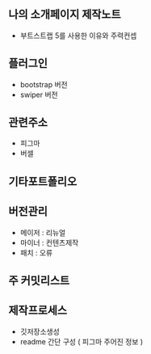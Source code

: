 ## 나의 소개페이지 제작노트
- 부트스트랩 5를 사용한 이유와 주력컨셉

## 플러그인
- bootstrap 버전
- swiper 버전

## 관련주소
- 피그마
- 버셀

## 기타포트폴리오

## 버전관리
- 메이저 : 리뉴얼
- 마이너 : 컨텐츠제작
- 패치 : 오류

## 주 커밋리스트

## 제작프로세스
- 깃저장소생성
- readme 간단 구성 ( 피그마 주어진 정보 )

